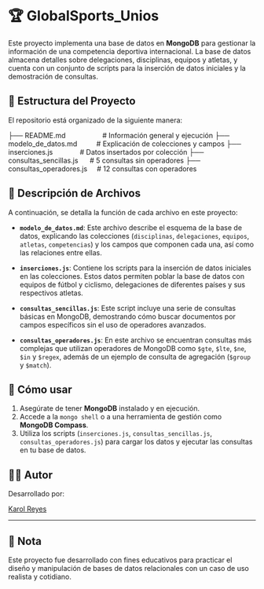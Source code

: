 # 🏆 GlobalSports_Unios

Este proyecto implementa una base de datos en **MongoDB** para gestionar la información de una competencia deportiva internacional. La base de datos almacena detalles sobre delegaciones, disciplinas, equipos y atletas, y cuenta con un conjunto de scripts para la inserción de datos iniciales y la demostración de consultas.

## 📁 Estructura del Proyecto

El repositorio está organizado de la siguiente manera:

├── README.md                   # Información general y ejecución
├── modelo_de_datos.md          # Explicación de colecciones y campos
├── inserciones.js              # Datos insertados por colección
├── consultas_sencillas.js      # 5 consultas sin operadores
├── consultas_operadores.js     # 12 consultas con operadores

## 📝 Descripción de Archivos

A continuación, se detalla la función de cada archivo en este proyecto:

* **`modelo_de_datos.md`**: Este archivo describe el esquema de la base de datos, explicando las colecciones (`disciplinas`, `delegaciones`, `equipos`, `atletas`, `competencias`) y los campos que componen cada una, así como las relaciones entre ellas.

* **`inserciones.js`**: Contiene los scripts para la inserción de datos iniciales en las colecciones. Estos datos permiten poblar la base de datos con equipos de fútbol y ciclismo, delegaciones de diferentes países y sus respectivos atletas.

* **`consultas_sencillas.js`**: Este script incluye una serie de consultas básicas en MongoDB, demostrando cómo buscar documentos por campos específicos sin el uso de operadores avanzados.

* **`consultas_operadores.js`**: En este archivo se encuentran consultas más complejas que utilizan operadores de MongoDB como `$gte`, `$lte`, `$ne`, `$in` y `$regex`, además de un ejemplo de consulta de agregación (`$group` y `$match`).

## 🚀 Cómo usar

1.  Asegúrate de tener **MongoDB** instalado y en ejecución.
2.  Accede a la `mongo shell` o a una herramienta de gestión como **MongoDB Compass**.
3.  Utiliza los scripts (`inserciones.js`, `consultas_sencillas.js`, `consultas_operadores.js`) para cargar los datos y ejecutar las consultas en tu base de datos.

## 👩‍💻 Autor

Desarrollado por:

[Karol Reyes](https://github.com/KarolainReyes)


---

## 📌 Nota

Este proyecto fue desarrollado con fines educativos para practicar el diseño y manipulación de bases de datos relacionales con un caso de uso realista y cotidiano.
